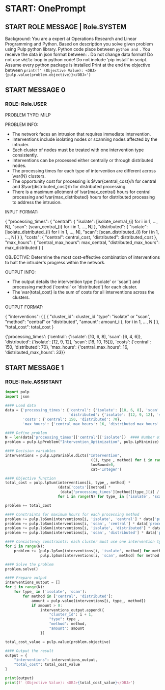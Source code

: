 # START: OnePrompt 
## START ROLE MESSAGE | Role.SYSTEM 
Background: You are a expert at Operations Research and Linear Programming and Python. Based on description you solve given problem using Pulp python library. Python code place between ```python and ```. You receive the data in json format between: <DATA></DATA>. Do not change data format! Do not use `while` loop in python code! Do not include 'pip install' in script. Assume every python package is installed Print at the end the objective between <OBJ></OBJ> `print(f' (Objective Value): <OBJ>{pulp.value(problem.objective)}</OBJ>')`  
## START MESSAGE 0 
### ROLE: Role.USER
<DESCRIPTION>
PROBLEM TYPE: MILP

PROBLEM INFO:

- The network faces an intrusion that requires immediate intervention.
- Interventions include isolating nodes or scanning nodes affected by the intruder.
- Each cluster of nodes must be treated with one intervention type consistently.
- Interventions can be processed either centrally or through distributed nodes.
- The processing times for each type of intervention are different across \var{N} clusters.
- The opportunity cost for processing is $\var{central_cost}/h for central and $\var{distributed_cost}/h for distributed processing.
- There is a maximum allotment of \var{max_central} hours for central processing and \var{max_distributed} hours for distributed processing to address the intrusion.

INPUT FORMAT: 

{
    "processing_times": {
        "central": {
            "isolate": [isolate_central_{i} for i in 1, ..., N],
            "scan": [scan_central_{i} for i in 1, ..., N]
        },
        "distributed": {
            "isolate": [isolate_distributed_{i} for i in 1, ..., N],
            "scan": [scan_distributed_{i} for i in 1, ..., N]
        }
    },
    "costs": {
        "central": central_cost,
        "distributed": distributed_cost
    },
    "max_hours": {
        "central_max_hours": max_central,
        "distributed_max_hours": max_distributed
    }
}

OBJECTIVE: Determine the most cost-effective combination of interventions to halt the intruder's progress within the network.

OUTPUT INFO:

- The output details the intervention type ('isolate' or 'scan') and processing method ('central' or 'distributed') for each cluster.
- The \var{total_cost} is the sum of costs for all interventions across the clusters.

OUTPUT FORMAT:

{
    "interventions": {
        [
            {
            "cluster_id": cluster_id
            "type": "isolate" or "scan",
            "method": "central" or "distributed",
            "amount": amount_i
            },
            for i in 1, ..., N
        ]
    },
    "total_cost": total_cost
}





</DESCRIPTION>
<DATA>
{'processing_times': {'central': {'isolate': [10, 6, 8], 'scan': [6, 4, 6]}, 'distributed': {'isolate': [12, 9, 12], 'scan': [18, 10, 15]}}, 'costs': {'central': 150, 'distributed': 70}, 'max_hours': {'central_max_hours': 16, 'distributed_max_hours': 33}}</DATA>


## START MESSAGE 1 
### ROLE: Role.ASSISTANT
```python
import pulp
import json

#### Load data
data = {'processing_times': {'central': {'isolate': [10, 6, 8], 'scan': [6, 4, 6]}, 
                             'distributed': {'isolate': [12, 9, 12], 'scan': [18, 10, 15]}}, 
        'costs': {'central': 150, 'distributed': 70}, 
        'max_hours': {'central_max_hours': 16, 'distributed_max_hours': 33}}

#### Define problem
N = len(data['processing_times']['central']['isolate'])  #### Number of clusters
problem = pulp.LpProblem("Intervention_Optimization", pulp.LpMinimize)

#### Decision variables
interventions = pulp.LpVariable.dicts("Intervention", 
                                       ((i, type_, method) for i in range(N) for type_ in ['isolate', 'scan'] for method in ['central', 'distributed']), 
                                       lowBound=0, 
                                       cat='Integer')

#### Objective function
total_cost = pulp.lpSum(interventions[i, type_, method] * 
                        (data['costs'][method] * 
                         (data['processing_times'][method][type_][i] / 60)) 
                        for i in range(N) for type_ in ['isolate', 'scan'] for method in ['central', 'distributed'])

problem += total_cost

#### Constraints for maximum hours for each processing method
problem += pulp.lpSum(interventions[i, 'isolate', 'central'] * data['processing_times']['central']['isolate'][i] for i in range(N)) <= data['max_hours']['central_max_hours']
problem += pulp.lpSum(interventions[i, 'scan', 'central'] * data['processing_times']['central']['scan'][i] for i in range(N)) <= data['max_hours']['central_max_hours']
problem += pulp.lpSum(interventions[i, 'isolate', 'distributed'] * data['processing_times']['distributed']['isolate'][i] for i in range(N)) <= data['max_hours']['distributed_max_hours']
problem += pulp.lpSum(interventions[i, 'scan', 'distributed'] * data['processing_times']['distributed']['scan'][i] for i in range(N)) <= data['max_hours']['distributed_max_hours']

#### Consistency constraints: each cluster must use one intervention type consistently
for i in range(N):
    problem += (pulp.lpSum(interventions[i, 'isolate', method] for method in ['central', 'distributed']) +
                pulp.lpSum(interventions[i, 'scan', method] for method in ['central', 'distributed']) == 1)

#### Solve the problem
problem.solve()

#### Prepare output
interventions_output = []
for i in range(N):
    for type_ in ['isolate', 'scan']:
        for method in ['central', 'distributed']:
            amount = pulp.value(interventions[i, type_, method])
            if amount > 0:
                interventions_output.append({
                    "cluster_id": i + 1,
                    "type": type_,
                    "method": method,
                    "amount": amount
                })

total_cost_value = pulp.value(problem.objective)

#### Output the result
output = {
    "interventions": interventions_output,
    "total_cost": total_cost_value
}

print(output)
print(f' (Objective Value): <OBJ>{total_cost_value}</OBJ>')
```

